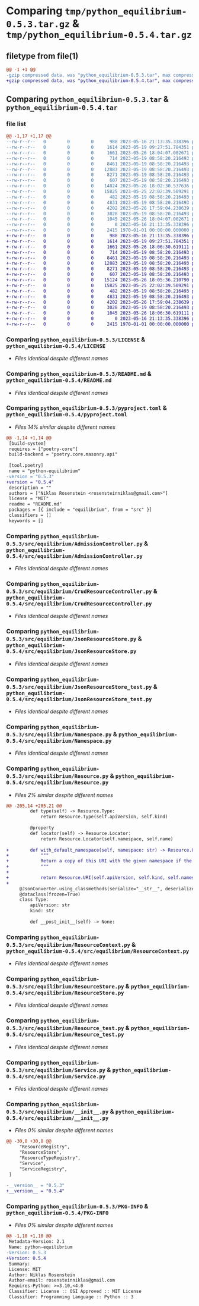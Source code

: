 # Comparing `tmp/python_equilibrium-0.5.3.tar.gz` & `tmp/python_equilibrium-0.5.4.tar.gz`

## filetype from file(1)

```diff
@@ -1 +1 @@
-gzip compressed data, was "python_equilibrium-0.5.3.tar", max compression
+gzip compressed data, was "python_equilibrium-0.5.4.tar", max compression
```

## Comparing `python_equilibrium-0.5.3.tar` & `python_equilibrium-0.5.4.tar`

### file list

```diff
@@ -1,17 +1,17 @@
--rw-r--r--   0        0        0      988 2023-05-16 21:13:35.338396 python_equilibrium-0.5.3/LICENSE
--rw-r--r--   0        0        0     1614 2023-05-19 09:27:51.784351 python_equilibrium-0.5.3/README.md
--rw-r--r--   0        0        0     1661 2023-05-26 18:04:07.002671 python_equilibrium-0.5.3/pyproject.toml
--rw-r--r--   0        0        0      714 2023-05-19 08:58:20.216493 python_equilibrium-0.5.3/src/equilibrium/AdmissionController.py
--rw-r--r--   0        0        0     8461 2023-05-19 08:58:20.216493 python_equilibrium-0.5.3/src/equilibrium/CrudResourceController.py
--rw-r--r--   0        0        0    12883 2023-05-19 08:58:20.216493 python_equilibrium-0.5.3/src/equilibrium/JsonResourceStore.py
--rw-r--r--   0        0        0     8271 2023-05-19 08:58:20.216493 python_equilibrium-0.5.3/src/equilibrium/JsonResourceStore_test.py
--rw-r--r--   0        0        0      607 2023-05-19 08:58:20.216493 python_equilibrium-0.5.3/src/equilibrium/Namespace.py
--rw-r--r--   0        0        0    14824 2023-05-26 18:02:30.537636 python_equilibrium-0.5.3/src/equilibrium/Resource.py
--rw-r--r--   0        0        0    15825 2023-05-25 22:02:39.509291 python_equilibrium-0.5.3/src/equilibrium/ResourceContext.py
--rw-r--r--   0        0        0      482 2023-05-19 08:58:20.216493 python_equilibrium-0.5.3/src/equilibrium/ResourceController.py
--rw-r--r--   0        0        0     4831 2023-05-19 08:58:20.216493 python_equilibrium-0.5.3/src/equilibrium/ResourceStore.py
--rw-r--r--   0        0        0     4202 2023-05-26 17:59:04.238639 python_equilibrium-0.5.3/src/equilibrium/Resource_test.py
--rw-r--r--   0        0        0     3028 2023-05-19 08:58:20.216493 python_equilibrium-0.5.3/src/equilibrium/Service.py
--rw-r--r--   0        0        0     1045 2023-05-26 18:04:07.002671 python_equilibrium-0.5.3/src/equilibrium/__init__.py
--rw-r--r--   0        0        0        0 2023-05-16 21:13:35.338396 python_equilibrium-0.5.3/src/equilibrium/py.typed
--rw-r--r--   0        0        0     2415 1970-01-01 00:00:00.000000 python_equilibrium-0.5.3/PKG-INFO
+-rw-r--r--   0        0        0      988 2023-05-16 21:13:35.338396 python_equilibrium-0.5.4/LICENSE
+-rw-r--r--   0        0        0     1614 2023-05-19 09:27:51.784351 python_equilibrium-0.5.4/README.md
+-rw-r--r--   0        0        0     1661 2023-05-26 18:06:30.619111 python_equilibrium-0.5.4/pyproject.toml
+-rw-r--r--   0        0        0      714 2023-05-19 08:58:20.216493 python_equilibrium-0.5.4/src/equilibrium/AdmissionController.py
+-rw-r--r--   0        0        0     8461 2023-05-19 08:58:20.216493 python_equilibrium-0.5.4/src/equilibrium/CrudResourceController.py
+-rw-r--r--   0        0        0    12883 2023-05-19 08:58:20.216493 python_equilibrium-0.5.4/src/equilibrium/JsonResourceStore.py
+-rw-r--r--   0        0        0     8271 2023-05-19 08:58:20.216493 python_equilibrium-0.5.4/src/equilibrium/JsonResourceStore_test.py
+-rw-r--r--   0        0        0      607 2023-05-19 08:58:20.216493 python_equilibrium-0.5.4/src/equilibrium/Namespace.py
+-rw-r--r--   0        0        0    15124 2023-05-26 18:05:36.210790 python_equilibrium-0.5.4/src/equilibrium/Resource.py
+-rw-r--r--   0        0        0    15825 2023-05-25 22:02:39.509291 python_equilibrium-0.5.4/src/equilibrium/ResourceContext.py
+-rw-r--r--   0        0        0      482 2023-05-19 08:58:20.216493 python_equilibrium-0.5.4/src/equilibrium/ResourceController.py
+-rw-r--r--   0        0        0     4831 2023-05-19 08:58:20.216493 python_equilibrium-0.5.4/src/equilibrium/ResourceStore.py
+-rw-r--r--   0        0        0     4202 2023-05-26 17:59:04.238639 python_equilibrium-0.5.4/src/equilibrium/Resource_test.py
+-rw-r--r--   0        0        0     3028 2023-05-19 08:58:20.216493 python_equilibrium-0.5.4/src/equilibrium/Service.py
+-rw-r--r--   0        0        0     1045 2023-05-26 18:06:30.619111 python_equilibrium-0.5.4/src/equilibrium/__init__.py
+-rw-r--r--   0        0        0        0 2023-05-16 21:13:35.338396 python_equilibrium-0.5.4/src/equilibrium/py.typed
+-rw-r--r--   0        0        0     2415 1970-01-01 00:00:00.000000 python_equilibrium-0.5.4/PKG-INFO
```

### Comparing `python_equilibrium-0.5.3/LICENSE` & `python_equilibrium-0.5.4/LICENSE`

 * *Files identical despite different names*

### Comparing `python_equilibrium-0.5.3/README.md` & `python_equilibrium-0.5.4/README.md`

 * *Files identical despite different names*

### Comparing `python_equilibrium-0.5.3/pyproject.toml` & `python_equilibrium-0.5.4/pyproject.toml`

 * *Files 14% similar despite different names*

```diff
@@ -1,14 +1,14 @@
 [build-system]
 requires = ["poetry-core"]
 build-backend = "poetry.core.masonry.api"
 
 [tool.poetry]
 name = "python-equilibrium"
-version = "0.5.3"
+version = "0.5.4"
 description = ""
 authors = ["Niklas Rosenstein <rosensteinniklas@gmail.com>"]
 license = "MIT"
 readme = "README.md"
 packages = [{ include = "equilibrium", from = "src" }]
 classifiers = []
 keywords = []
```

### Comparing `python_equilibrium-0.5.3/src/equilibrium/AdmissionController.py` & `python_equilibrium-0.5.4/src/equilibrium/AdmissionController.py`

 * *Files identical despite different names*

### Comparing `python_equilibrium-0.5.3/src/equilibrium/CrudResourceController.py` & `python_equilibrium-0.5.4/src/equilibrium/CrudResourceController.py`

 * *Files identical despite different names*

### Comparing `python_equilibrium-0.5.3/src/equilibrium/JsonResourceStore.py` & `python_equilibrium-0.5.4/src/equilibrium/JsonResourceStore.py`

 * *Files identical despite different names*

### Comparing `python_equilibrium-0.5.3/src/equilibrium/JsonResourceStore_test.py` & `python_equilibrium-0.5.4/src/equilibrium/JsonResourceStore_test.py`

 * *Files identical despite different names*

### Comparing `python_equilibrium-0.5.3/src/equilibrium/Namespace.py` & `python_equilibrium-0.5.4/src/equilibrium/Namespace.py`

 * *Files identical despite different names*

### Comparing `python_equilibrium-0.5.3/src/equilibrium/Resource.py` & `python_equilibrium-0.5.4/src/equilibrium/Resource.py`

 * *Files 2% similar despite different names*

```diff
@@ -205,14 +205,21 @@
         def type(self) -> Resource.Type:
             return Resource.Type(self.apiVersion, self.kind)
 
         @property
         def locator(self) -> Resource.Locator:
             return Resource.Locator(self.namespace, self.name)
 
+        def with_default_namespace(self, namespace: str) -> Resource.URI:
+            """
+            Return a copy of this URI with the given namespace if the namespace is not set.
+            """
+
+            return Resource.URI(self.apiVersion, self.kind, self.namespace or namespace, self.name)
+
     @JsonConverter.using_classmethods(serialize="__str__", deserialize="of")
     @dataclass(frozen=True)
     class Type:
         apiVersion: str
         kind: str
 
         def __post_init__(self) -> None:
```

### Comparing `python_equilibrium-0.5.3/src/equilibrium/ResourceContext.py` & `python_equilibrium-0.5.4/src/equilibrium/ResourceContext.py`

 * *Files identical despite different names*

### Comparing `python_equilibrium-0.5.3/src/equilibrium/ResourceStore.py` & `python_equilibrium-0.5.4/src/equilibrium/ResourceStore.py`

 * *Files identical despite different names*

### Comparing `python_equilibrium-0.5.3/src/equilibrium/Resource_test.py` & `python_equilibrium-0.5.4/src/equilibrium/Resource_test.py`

 * *Files identical despite different names*

### Comparing `python_equilibrium-0.5.3/src/equilibrium/Service.py` & `python_equilibrium-0.5.4/src/equilibrium/Service.py`

 * *Files identical despite different names*

### Comparing `python_equilibrium-0.5.3/src/equilibrium/__init__.py` & `python_equilibrium-0.5.4/src/equilibrium/__init__.py`

 * *Files 0% similar despite different names*

```diff
@@ -30,8 +30,8 @@
     "ResourceRegistry",
     "ResourceStore",
     "ResourceTypeRegistry",
     "Service",
     "ServiceRegistry",
 ]
 
-__version__ = "0.5.3"
+__version__ = "0.5.4"
```

### Comparing `python_equilibrium-0.5.3/PKG-INFO` & `python_equilibrium-0.5.4/PKG-INFO`

 * *Files 0% similar despite different names*

```diff
@@ -1,10 +1,10 @@
 Metadata-Version: 2.1
 Name: python-equilibrium
-Version: 0.5.3
+Version: 0.5.4
 Summary: 
 License: MIT
 Author: Niklas Rosenstein
 Author-email: rosensteinniklas@gmail.com
 Requires-Python: >=3.10,<4.0
 Classifier: License :: OSI Approved :: MIT License
 Classifier: Programming Language :: Python :: 3
```

